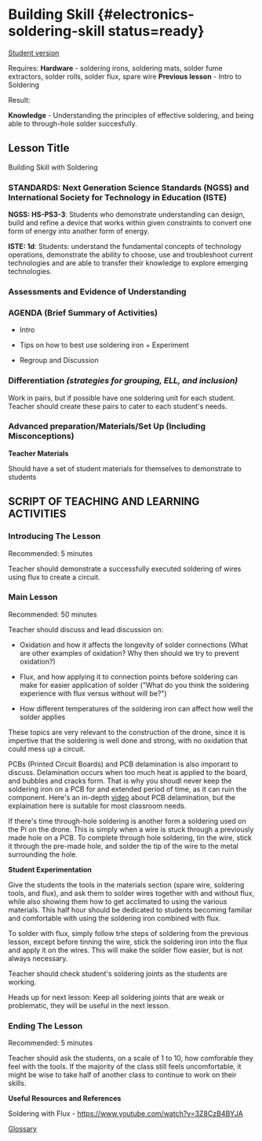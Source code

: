 # Building Skill {#electronics-soldering-skill status=ready}

[Student version](+duckiesky_high_school_student#electronics-soldering-skill)

<div class='requirements' markdown='1'>

Requires:
**Hardware** - soldering irons, soldering mats, solder fume extractors, solder rolls, solder flux, spare wire
**Previous lesson** - Intro to Soldering

Result: 

**Knowledge** - Understanding the principles of effective soldering, and being able to through-hole solder succesfully.

</div>

## Lesson Title
Building Skill with Soldering

### STANDARDS: Next Generation Science Standards (NGSS) and International Society for Technology in Education (ISTE)

__NGSS: HS-PS3-3__: Students who demonstrate understanding can design, build and refine a device that works within given constraints to convert one form of energy into another form of energy. 

__ISTE: 1d__: Students: understand the fundamental concepts of technology operations, demonstrate the ability to choose, use and troubleshoot current technologies and are able to transfer their knowledge to explore emerging technologies.

### Assessments and Evidence of Understanding


### AGENDA (Brief Summary of Activities)

- Intro

- Tips on how to best use soldering iron + Experiment

- Regroup and Discussion


### Differentiation _(strategies for grouping, ELL, and inclusion)_
Work in pairs, but if possible have one soldering unit for each student. Teacher should create these pairs to cater to each student's needs.

### Advanced preparation/Materials/Set Up (Including Misconceptions)

**Teacher Materials**

Should have a set of student materials for themselves to demonstrate to students


## SCRIPT OF TEACHING AND LEARNING ACTIVITIES


### Introducing The Lesson

Recommended: 5 minutes

Teacher should demonstrate a successfully executed soldering of wires using flux to create a circuit.

### Main Lesson

Recommended: 50 minutes

Teacher should discuss and lead discussion on:

- Oxidation and how it affects the longevity of solder connections (What are other examples of oxidation? Why then should we try to prevent oxidation?)

- Flux, and how applying it to connection points before soldering can make for easier application of solder ("What do you think the soldering experience with flux versus without will be?")

- How different temperatures of the soldering iron can affect how well the solder applies

These topics are very relevant to the construction of the drone, since it is impertive that the soldering is well done and strong, with no oxidation that could mess up a circuit.

PCBs (Printed Circuit Boards) and PCB delamination is also imporant to discuss. Delamination occurs when too much heat is applied to the board, and bubbles and cracks form. That is why you shoudl never keep the soldering iron on a PCB for and extended period of time, as it can ruin the component. Here's an in-depth [video](https://www.youtube.com/watch?v=K8KVvfdcxfU) about PCB delamination, but the explaination here is suitable for most classroom needs.

If there's time through-hole soldering is another form a soldering used on the Pi on the drone. This is simply when a wire is stuck through a previously made hole on a PCB. To complete through hole soldering, tin the wire, stick it through the pre-made hole, and solder the tip of the wire to the metal surrounding the hole.

__Student Experimentation__

Give the students the tools in the materials section (spare wire, soldering tools, and flux), and ask them to solder wires together with and without flux, while also showing them how to get acclimated to using the various materials. This half hour should be dedicated to students becoming familiar and comfortable with using the soldering iron combined with flux.

To solder with flux, simply follow trhe steps of soldering from the previous lesson, except before tinning the wire, stick the soldering iron into the flux and apply it on the wires. This will make the solder flow easier, but is not always necessary.

Teacher should check student's soldering joints as the students are working.

Heads up for next lesson: Keep all soldering joints that are weak or problematic, they will be useful in the next lesson.

### Ending The Lesson

Recommended: 5 minutes

Teacher should ask the students, on a scale of 1 to 10, how comforable they feel with the tools. If the majority of the class still feels uncomfortable, it might be wise to take half of another class to continue to work on their skills.

**Useful Resources and References**

Soldering with Flux - https://www.youtube.com/watch?v=3Z8CzB4BYJA

[Glossary](https://docs.google.com/document/d/1LJzESfH8VnLDAitNTwwa-iDZs-zY-KM2v1EuWFoLz6A/edit?usp=sharing)
